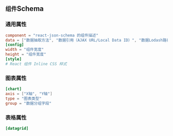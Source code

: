 ## `组件`Schema

### 通用属性

```toml
component = "react-json-schema 的组件描述"
data = ["数据抽取方法", "数据引用（AJAX URL/Local Data ID）", "数据Lodash路径"]
[config]
width = "组件宽度"
height = "组件宽度"
[style]
# React 组件 Inline CSS 样式
```

### 图表属性

```toml
[chart]
axis = ["X轴", "Y轴"]
type = "图表类型"
group = "数据分组字段"
```

### 表格属性

```toml
[datagrid]
```